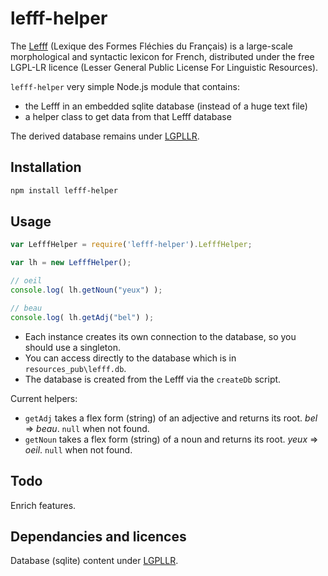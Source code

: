 # lefff-helper

The [Lefff](http://pauillac.inria.fr/~sagot/index.html#lefff) (Lexique des Formes Fléchies du Français) is a large-scale morphological and syntactic lexicon for French, distributed under the free LGPL-LR licence (Lesser General Public License For Linguistic Resources).

`lefff-helper` very simple Node.js module that contains:

* the Lefff in an embedded sqlite database (instead of a huge text file)
* a helper class to get data from that Lefff database

The derived database remains under [LGPLLR](http://www.labri.fr/perso/clement/lefff/licence-LGPLLR.html).

## Installation 
```sh
npm install lefff-helper
```

## Usage

```javascript
var LefffHelper = require('lefff-helper').LefffHelper;

var lh = new LefffHelper();

// oeil
console.log( lh.getNoun("yeux") );

// beau
console.log( lh.getAdj("bel") );
```

* Each instance creates its own connection to the database, so you should use a singleton.
* You can access directly to the database which is in `resources_pub\lefff.db`.
* The database is created from the Lefff via the `createDb` script.

Current helpers:

*  `getAdj` takes a flex form (string) of an adjective and returns its root.  _bel_ => _beau_. `null` when not found.
*  `getNoun` takes a flex form (string) of a noun and returns its root. _yeux_ => _oeil_. `null` when not found.

## Todo

Enrich features.

## Dependancies and licences

Database (sqlite) content under [LGPLLR](http://www.labri.fr/perso/clement/lefff/licence-LGPLLR.html).
